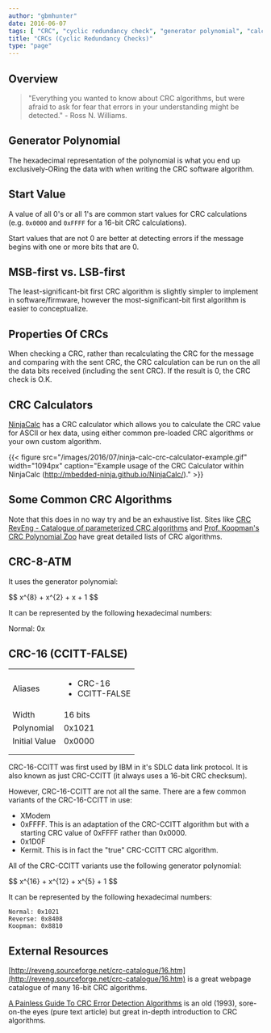 ```yaml
---
author: "gbmhunter"
date: 2016-06-07
tags: [ "CRC", "cyclic redundancy check", "generator polynomial", "calculator", "NinjaCalc", "CRC-8-ATM", "CRC-16", "XModem", "Kermit" ]
title: "CRCs (Cyclic Redundancy Checks)"
type: "page"
---
```


## Overview

> "Everything you wanted to know about CRC algorithms, but were afraid to ask for fear that errors in your understanding might be detected." - Ross N. Williams.

## Generator Polynomial

The hexadecimal representation of the polynomial is what you end up exclusively-ORing the data with when writing the CRC software algorithm.

## Start Value

A value of all 0's or all 1's are common start values for CRC calculations (e.g. `0x0000` and `0xFFFF` for a 16-bit CRC calculations).

Start values that are not 0 are better at detecting errors if the message begins with one or more bits that are 0.

## MSB-first vs. LSB-first

The least-significant-bit first CRC algorithm is slightly simpler to implement in software/firmware, however the most-significant-bit first algorithm is easier to conceptualize.

## Properties Of CRCs

When checking a CRC, rather than recalculating the CRC for the message and comparing with the sent CRC, the CRC calculation can be run on the all the data bits received (including the sent CRC). If the result is 0, the CRC check is O.K.

## CRC Calculators

[NinjaCalc](http://mbedded-ninja.github.io/NinjaCalc/) has a CRC calculator which allows you to calculate the CRC value for ASCII or hex data, using either common pre-loaded CRC algorithms or your own custom algorithm.

{{< figure src="/images/2016/07/ninja-calc-crc-calculator-example.gif" width="1094px" caption="Example usage of the CRC Calculator within NinjaCalc (http://mbedded-ninja.github.io/NinjaCalc/)."  >}}

## Some Common CRC Algorithms

Note that this does in no way try and be an exhaustive list. Sites like [CRC RevEng - Catalogue of parameterized CRC algorithms](http://reveng.sourceforge.net/crc-catalogue/all.htm) and [Prof. Koopman's CRC Polynomial Zoo](https://users.ece.cmu.edu/~koopman/crc/notes.html) have great detailed lists of CRC algorithms.

## CRC-8-ATM

It uses the generator polynomial:

<div>$$ x^{8} + x^{2} + x + 1 $$</div>

It can be represented by the following hexadecimal numbers:

Normal: 0x

## CRC-16 (CCITT-FALSE)

<table ><tbody ><tr >
<td >Aliases
</td>
<td>
    <ul>
        <li>CRC-16</li>
        <li>CCITT-FALSE</li>
    </ul>
</td></tr><tr >
<td >Width
</td>
<td >16 bits
</td></tr><tr >
<td >Polynomial
</td>
<td >0x1021
</td></tr><tr >
<td >Initial Value
</td>
<td >0x0000
</td></tr><tr >
<td > 
</td>
<td > 
</td></tr><tr >
<td > 
</td>
<td > 
</td></tr></tbody></table>

CRC-16-CCITT was first used by IBM in it's SDLC data link protocol. It is also known as just CRC-CCITT (it always uses a 16-bit CRC checksum).

However, CRC-16-CCITT are not all the same. There are a few common variants of the CRC-16-CCITT in use:

* XModem
* 0xFFFF. This is an adaptation of the CRC-CCITT algorithm but with a starting CRC value of 0xFFFF rather than 0x0000.
* 0x1D0F
* Kermit. This is in fact the "true" CRC-CCITT CRC algorithm.

All of the CRC-CCITT variants use the following generator polynomial:

<div>$$ x^{16} + x^{12} + x^{5} + 1 $$</div>

It can be represented by the following hexadecimal numbers:

```
Normal: 0x1021  
Reverse: 0x8408  
Koopman: 0x8810
```

## External Resources

[http://reveng.sourceforge.net/crc-catalogue/16.htm](http://reveng.sourceforge.net/crc-catalogue/16.htm) is a great webpage catalogue of many 16-bit CRC algorithms.

[A Painless Guide To CRC Error Detection Algorithms](http://www.ross.net/crc/download/crc_v3.txt) is an old (1993), sore-on-the eyes (pure text article) but great in-depth introduction to CRC algorithms. 

